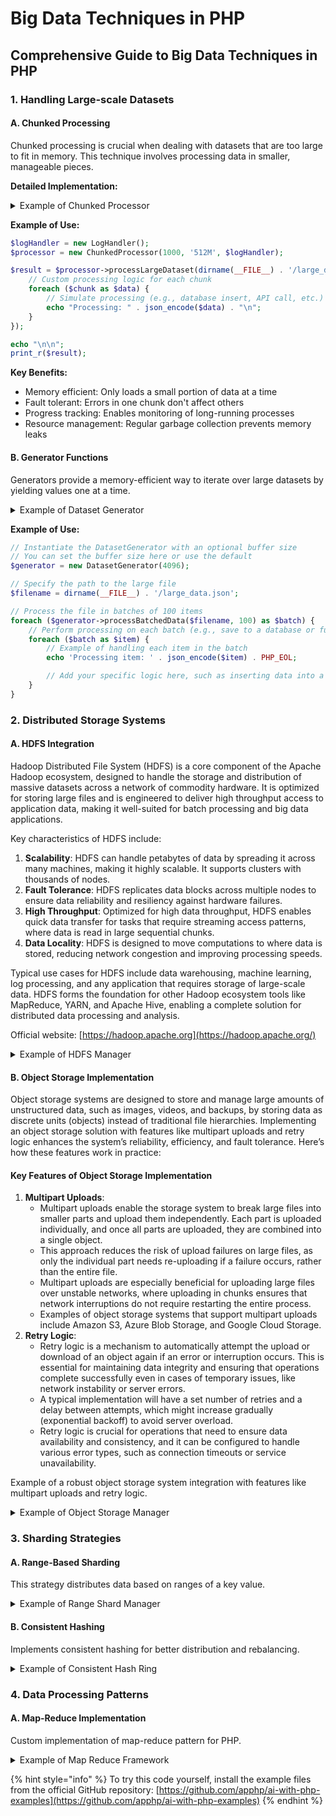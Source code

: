 # Big Data Techniques in PHP

## Comprehensive Guide to Big Data Techniques in PHP

### 1. Handling Large-scale Datasets

#### A. Chunked Processing

Chunked processing is crucial when dealing with datasets that are too large to fit in memory. This technique involves processing data in smaller, manageable pieces.

**Detailed Implementation:**

<details>

<summary>Example of Chunked Processor</summary>

```php
class ChunkedProcessor {
    private $chunkSize;
    private $maxMemoryUsage;
    private $logHandler;

    // Adjusted the constructor to avoid type errors
    public function __construct($chunkSize = 1000, $maxMemoryUsage = '256M', LogHandler $logHandler = null) {
        $this->chunkSize = $chunkSize;
        $this->maxMemoryUsage = $maxMemoryUsage;
        $this->logHandler = $logHandler ?? new LogHandler(); // Default if not provided
    }

    public function processLargeDataset($filename, callable $processor) {
        try {
            // Validate and set memory limit
            if (!ini_set('memory_limit', $this->maxMemoryUsage)) {
                throw new Exception("Failed to set memory limit.");
            }

            if (!file_exists($filename)) {
                throw new Exception("File not found: $filename");
            }

            $handle = fopen($filename, 'r');
            if ($handle === false) {
                throw new Exception("Failed to open file: $filename");
            }

            $stats = [
                'processed_rows' => 0,
                'failed_rows' => 0,
                'start_time' => microtime(true),
                'memory_peak' => 0
            ];

            // Process file in chunks
            while (!feof($handle)) {
                try {
                    $chunk = [];
                    $count = 0;

                    // Build chunk
                    while ($count < $this->chunkSize && ($line = fgets($handle)) !== false) {
                        $decodedLine = json_decode($line, true);
                        if (json_last_error() === JSON_ERROR_NONE) {
                            $chunk[] = $decodedLine;
                        } else {
                            $this->logHandler->warning("Failed to decode line: $line");
                            $stats['failed_rows']++;
                        }
                        $count++;
                    }

                    // Process current chunk
                    $processor($chunk);

                    // Update statistics
                    $stats['processed_rows'] += count($chunk);
                    $stats['memory_peak'] = max($stats['memory_peak'], memory_get_peak_usage(true));

                    // Log progress
                    $this->logProgress($stats);

                    // Clean up
                    unset($chunk);
                    if ($stats['processed_rows'] % ($this->chunkSize * 10) === 0) {
                        gc_collect_cycles();
                    }
                } catch (Exception $e) {
                    $stats['failed_rows'] += count($chunk);
                    $this->logHandler->error("Chunk processing failed: " . $e->getMessage());
                    continue;
                }
            }

            fclose($handle);
            return $this->generateReport($stats);
        } catch (Exception $e) {
            throw new Exception("Dataset processing failed: " . $e->getMessage());
        }
    }

    private function logProgress(array $stats) {
        $memoryUsage = memory_get_usage(true) / 1024 / 1024;
        $timeElapsed = microtime(true) - $stats['start_time'];
        $rowsPerSecond = $stats['processed_rows'] / $timeElapsed;

        $this->logHandler->info(sprintf(
            "Processed %d rows | Memory: %.2f MB | Speed: %.2f rows/sec",
            $stats['processed_rows'],
            $memoryUsage,
            $rowsPerSecond
        ));
    }

    private function generateReport(array $stats) {
        return [
            'total_processed' => $stats['processed_rows'],
            'total_failed' => $stats['failed_rows'],
            'memory_peak_mb' => $stats['memory_peak'] / 1024 / 1024,
            'time_taken_sec' => microtime(true) - $stats['start_time']
        ];
    }
}

// Example of usage
class LogHandler {
    public function info($message) {
        echo "INFO: $message\n";
    }
    public function error($message) {
        echo "ERROR: $message\n";
    }
    public function warning($message) {
        echo "WARNING: $message\n";
    }
}
```

</details>

**Example of Use:**

```php
$logHandler = new LogHandler();
$processor = new ChunkedProcessor(1000, '512M', $logHandler);

$result = $processor->processLargeDataset(dirname(__FILE__) . '/large_data.json', function($chunk) {
    // Custom processing logic for each chunk
    foreach ($chunk as $data) {
        // Simulate processing (e.g., database insert, API call, etc.)
        echo "Processing: " . json_encode($data) . "\n";
    }
});

echo "\n\n";
print_r($result);
```

**Key Benefits:**

* Memory efficient: Only loads a small portion of data at a time
* Fault tolerant: Errors in one chunk don't affect others
* Progress tracking: Enables monitoring of long-running processes
* Resource management: Regular garbage collection prevents memory leaks

#### B. Generator Functions

Generators provide a memory-efficient way to iterate over large datasets by yielding values one at a time.

<details>

<summary>Example of Dataset Generator</summary>

```php
class DatasetGenerator {
    private $bufferSize;
    
    public function __construct($bufferSize = 8192) {
        $this->bufferSize = $bufferSize;
    }
    
    public function readLargeFile($filename) {
        $handle = fopen($filename, 'r');
        
        while (!feof($handle)) {
            $buffer = fread($handle, $this->bufferSize);
            $lines = explode("\n", $buffer);
            
            foreach ($lines as $line) {
                if (trim($line) !== '') {
                    yield json_decode($line, true);
                }
            }
        }
        
        fclose($handle);
    }
    
    public function processBatchedData($filename, $batchSize = 100) {
        $batch = [];
        
        foreach ($this->readLargeFile($filename) as $item) {
            $batch[] = $item;
            
            if (count($batch) >= $batchSize) {
                yield $batch;
                $batch = [];
            }
        }
        
        if (!empty($batch)) {
            yield $batch;
        }
    }
}
```

</details>

**Example of Use:**

```php
// Instantiate the DatasetGenerator with an optional buffer size
// You can set the buffer size here or use the default
$generator = new DatasetGenerator(4096);

// Specify the path to the large file
$filename = dirname(__FILE__) . '/large_data.json';

// Process the file in batches of 100 items
foreach ($generator->processBatchedData($filename, 100) as $batch) {
    // Perform processing on each batch (e.g., save to a database or further transform data)
    foreach ($batch as $item) {
        // Example of handling each item in the batch
        echo 'Processing item: ' . json_encode($item) . PHP_EOL;

        // Add your specific logic here, such as inserting data into a database or validating items
    }
}
```

### 2. Distributed Storage Systems

#### A. HDFS Integration

Hadoop Distributed File System (HDFS) is a core component of the Apache Hadoop ecosystem, designed to handle the storage and distribution of massive datasets across a network of commodity hardware. It is optimized for storing large files and is engineered to deliver high throughput access to application data, making it well-suited for batch processing and big data applications.

Key characteristics of HDFS include:

1. **Scalability**: HDFS can handle petabytes of data by spreading it across many machines, making it highly scalable. It supports clusters with thousands of nodes.
2. **Fault Tolerance**: HDFS replicates data blocks across multiple nodes to ensure data reliability and resiliency against hardware failures.
3. **High Throughput**: Optimized for high data throughput, HDFS enables quick data transfer for tasks that require streaming access patterns, where data is read in large sequential chunks.
4. **Data Locality**: HDFS is designed to move computations to where data is stored, reducing network congestion and improving processing speeds.

Typical use cases for HDFS include data warehousing, machine learning, log processing, and any application that requires storage of large-scale data. HDFS forms the foundation for other Hadoop ecosystem tools like MapReduce, YARN, and Apache Hive, enabling a complete solution for distributed data processing and analysis.

Official website: [https://hadoop.apache.org](https://hadoop.apache.org/)

<details>

<summary>Example of HDFS Manager</summary>

```php
class HDFSManager {
    private $webhdfsClient;
    private $configuration;
    
    public function __construct(array $config) {
        $this->configuration = $config;
        $this->webhdfsClient = new WebHDFSClient($config['namenode_host'], 
                                                $config['namenode_port']);
    }
    
    public function writeFile($localPath, $hdfsPath, $replication = 3) {
        try {
            // Create file with specified replication
            $response = $this->webhdfsClient->create($hdfsPath, [
                'overwrite' => 'true',
                'replication' => $replication,
                'blocksize' => $this->configuration['block_size']
            ]);
            
            // Stream file content
            $handle = fopen($localPath, 'r');
            while (!feof($handle)) {
                $chunk = fread($handle, 8192);
                $this->webhdfsClient->append($hdfsPath, $chunk);
            }
            fclose($handle);
            
            return [
                'status' => 'success',
                'path' => $hdfsPath,
                'size' => filesize($localPath)
            ];
            
        } catch (Exception $e) {
            throw new HDFSException("Failed to write file: " . $e->getMessage());
        }
    }
    
    public function readFile($hdfsPath, $processor) {
        try {
            $metadata = $this->webhdfsClient->getFileStatus($hdfsPath);
            $blockSize = $metadata['blockSize'];
            $fileSize = $metadata['length'];
            
            // Read file in blocks
            for ($offset = 0; $offset < $fileSize; $offset += $blockSize) {
                $data = $this->webhdfsClient->read($hdfsPath, $offset, $blockSize);
                $processor($data);
            }
            
        } catch (Exception $e) {
            throw new HDFSException("Failed to read file: " . $e->getMessage());
        }
    }
}
```

</details>

#### B. Object Storage Implementation

Object storage systems are designed to store and manage large amounts of unstructured data, such as images, videos, and backups, by storing data as discrete units (objects) instead of traditional file hierarchies. Implementing an object storage solution with features like multipart uploads and retry logic enhances the system’s reliability, efficiency, and fault tolerance. Here’s how these features work in practice:

#### Key Features of Object Storage Implementation

1. **Multipart Uploads**:
   * Multipart uploads enable the storage system to break large files into smaller parts and upload them independently. Each part is uploaded individually, and once all parts are uploaded, they are combined into a single object.
   * This approach reduces the risk of upload failures on large files, as only the individual part needs re-uploading if a failure occurs, rather than the entire file.
   * Multipart uploads are especially beneficial for uploading large files over unstable networks, where uploading in chunks ensures that network interruptions do not require restarting the entire process.
   * Examples of object storage systems that support multipart uploads include Amazon S3, Azure Blob Storage, and Google Cloud Storage.
2. **Retry Logic**:
   * Retry logic is a mechanism to automatically attempt the upload or download of an object again if an error or interruption occurs. This is essential for maintaining data integrity and ensuring that operations complete successfully even in cases of temporary issues, like network instability or server errors.
   * A typical implementation will have a set number of retries and a delay between attempts, which might increase gradually (exponential backoff) to avoid server overload.
   * Retry logic is crucial for operations that need to ensure data availability and consistency, and it can be configured to handle various error types, such as connection timeouts or service unavailability.

Example of a robust object storage system integration with features like multipart uploads and retry logic.

<details>

<summary>Example of Object Storage Manager</summary>

```php
class ObjectStorageManager {
    private $client;
    private $retryAttempts;
    private $retryDelay;
    
    public function __construct(S3Client $client, $retryAttempts = 3, $retryDelay = 1) {
        $this->client = $client;
        $this->retryAttempts = $retryAttempts;
        $this->retryDelay = $retryDelay;
    }
    
    public function uploadLargeFile($bucket, $key, $filepath) {
        try {
            // Initialize multipart upload
            $upload = $this->client->createMultipartUpload([
                'Bucket' => $bucket,
                'Key'    => $key,
                'ServerSideEncryption' => 'AES256'
            ]);
            
            $uploadId = $upload['UploadId'];
            $parts = [];
            
            // Calculate optimal part size
            $filesize = filesize($filepath);
            $partSize = max(
                ceil($filesize / 10000), // Ensure we don't exceed max parts
                5 * 1024 * 1024         // Minimum 5MB part size
            );
            
            // Upload parts with retry logic
            $handle = fopen($filepath, 'r');
            $partNumber = 1;
            
            while (!feof($handle)) {
                $partData = fread($handle, $partSize);
                
                $result = $this->retryOperation(function() use ($bucket, $key, $uploadId, $partNumber, $partData) {
                    return $this->client->uploadPart([
                        'Bucket'     => $bucket,
                        'Key'        => $key,
                        'UploadId'   => $uploadId,
                        'PartNumber' => $partNumber,
                        'Body'       => $partData
                    ]);
                });
                
                $parts[] = [
                    'PartNumber' => $partNumber,
                    'ETag'       => $result['ETag']
                ];
                
                $partNumber++;
            }
            
            fclose($handle);
            
            // Complete upload
            $result = $this->client->completeMultipartUpload([
                'Bucket'          => $bucket,
                'Key'             => $key,
                'UploadId'        => $uploadId,
                'MultipartUpload' => ['Parts' => $parts]
            ]);
            
            return $result;
            
        } catch (Exception $e) {
            // Abort upload on failure
            if (isset($uploadId)) {
                $this->client->abortMultipartUpload([
                    'Bucket'   => $bucket,
                    'Key'      => $key,
                    'UploadId' => $uploadId
                ]);
            }
            
            throw new ObjectStorageException("Upload failed: " . $e->getMessage());
        }
    }
    
    private function retryOperation(callable $operation) {
        $lastException = null;
        
        for ($attempt = 1; $attempt <= $this->retryAttempts; $attempt++) {
            try {
                return $operation();
            } catch (Exception $e) {
                $lastException = $e;
                if ($attempt < $this->retryAttempts) {
                    sleep($this->retryDelay * $attempt);
                }
            }
        }
        
        throw $lastException;
    }
}
```

</details>

### 3. Sharding Strategies

#### A. Range-Based Sharding

This strategy distributes data based on ranges of a key value.

<details>

<summary>Example of Range Shard Manager</summary>

```php
class RangeShardManager {
    private $shardMap;
    private $ranges;
    
    public function __construct(array $shardConfig) {
        $this->initializeShards($shardConfig);
    }
    
    private function initializeShards(array $config) {
        // Example config:
        // [
        //     ['range' => [0, 1000000], 'connection' => 'shard1'],
        //     ['range' => [1000001, 2000000], 'connection' => 'shard2'],
        // ]
        
        foreach ($config as $shard) {
            $this->ranges[] = $shard['range'];
            $this->shardMap[] = $this->getConnection($shard['connection']);
        }
    }
    
    public function getShardForKey($key) {
        foreach ($this->ranges as $index => $range) {
            if ($key >= $range[0] && $key <= $range[1]) {
                return $this->shardMap[$index];
            }
        }
        
        throw new ShardingException("No shard found for key: $key");
    }
    
    public function executeAcrossShards(callable $operation) {
        $results = [];
        
        foreach ($this->shardMap as $shard) {
            try {
                $results[] = $operation($shard);
            } catch (Exception $e) {
                // Log error but continue with other shards
                error_log("Shard operation failed: " . $e->getMessage());
            }
        }
        
        return $results;
    }
}
```

</details>

#### B. Consistent Hashing

Implements consistent hashing for better distribution and rebalancing.

<details>

<summary>Example of Consistent Hash Ring</summary>

```php
class ConsistentHashRing {
    private $nodes = [];
    private $positions = [];
    private $replicas = 64;
    
    public function addNode($node) {
        for ($i = 0; $i < $this->replicas; $i++) {
            $hash = $this->hash($node . $i);
            $this->positions[$hash] = $node;
        }
        
        ksort($this->positions);
        $this->nodes[] = $node;
    }
    
    public function removeNode($node) {
        for ($i = 0; $i < $this->replicas; $i++) {
            $hash = $this->hash($node . $i);
            unset($this->positions[$hash]);
        }
        
        $index = array_search($node, $this->nodes);
        unset($this->nodes[$index]);
    }
    
    public function getNode($key) {
        if (empty($this->positions)) {
            return null;
        }
        
        $hash = $this->hash($key);
        
        foreach ($this->positions as $position => $node) {
            if ($hash <= $position) {
                return $node;
            }
        }
        
        // Wrap around to first node
        return reset($this->positions);
    }
    
    private function hash($key) {
        return crc32($key);
    }
}
```

</details>

### 4. Data Processing Patterns

#### A. Map-Reduce Implementation

Custom implementation of map-reduce pattern for PHP.

<details>

<summary>Example of Map Reduce Framework</summary>

```php
<?php

/**
 * A comprehensive MapReduce Framework implementation for PHP
 * Handles large-scale data processing with parallel execution support
 */
class MapReduceFramework {
    private $mappers = [];
    private $reducer;
    private $combiner;
    private $partitioner;
    private $maxWorkers;
    private $logger;
    private $errorHandler;
    
    /**
     * MapReduceFramework constructor.
     * @param int $maxWorkers Maximum number of parallel workers
     * @param LoggerInterface $logger Logger implementation
     */
    public function __construct(
        int $maxWorkers = 4,
        LoggerInterface $logger = null
    ) {
        $this->maxWorkers = $maxWorkers;
        $this->logger = $logger ?? new NullLogger();
        $this->errorHandler = function($error) {
            $this->logger->error("MapReduce error: " . $error->getMessage());
            throw $error;
        };
    }

    /**
     * Add a mapper function to the processing pipeline
     * @param callable $mapper Function that takes a single input and returns key-value pairs
     * @return self
     */
    public function addMapper(callable $mapper): self {
        $this->mappers[] = $mapper;
        return $this;
    }

    /**
     * Set the reducer function
     * @param callable $reducer Function that processes grouped values for a key
     * @return self
     */
    public function setReducer(callable $reducer): self {
        $this->reducer = $reducer;
        return $this;
    }

    /**
     * Set a combiner for local aggregation before shuffle
     * @param callable $combiner Function to combine mapper outputs locally
     * @return self
     */
    public function setCombiner(callable $combiner): self {
        $this->combiner = $combiner;
        return $this;
    }

    /**
     * Set a custom partitioner for data distribution
     * @param callable $partitioner Function to determine partition for a key
     * @return self
     */
    public function setPartitioner(callable $partitioner): self {
        $this->partitioner = $partitioner;
        return $this;
    }

    /**
     * Process the input data through the MapReduce pipeline
     * @param Iterator|array $data Input data
     * @return array Processed results
     * @throws MapReduceException
     */
    public function process($data): array {
        try {
            $this->validateConfiguration();
            
            // Map Phase
            $this->logger->info("Starting Map phase");
            $mappedData = $this->executeMapPhase($data);
            
            // Combine Phase (optional)
            if ($this->combiner) {
                $this->logger->info("Starting Combine phase");
                $mappedData = $this->executeCombinePhase($mappedData);
            }
            
            // Shuffle Phase
            $this->logger->info("Starting Shuffle phase");
            $shuffledData = $this->executeShufflePhase($mappedData);
            
            // Reduce Phase
            $this->logger->info("Starting Reduce phase");
            $result = $this->executeReducePhase($shuffledData);
            
            $this->logger->info("MapReduce job completed successfully");
            return $result;
            
        } catch (Exception $e) {
            ($this->errorHandler)($e);
        }
    }

    /**
     * Execute the map phase, potentially in parallel
     * @param Iterator|array $data Input data
     * @return array Mapped data
     */
    private function executeMapPhase($data): array {
        $mappedData = [];
        $chunks = $this->chunkData($data, $this->maxWorkers);
        
        if ($this->maxWorkers > 1 && function_exists('pcntl_fork')) {
            $mappedData = $this->parallelMap($chunks);
        } else {
            $mappedData = $this->serialMap($chunks);
        }
        
        return $mappedData;
    }

    /**
     * Execute mapping in parallel using process forking
     * @param array $chunks Chunked input data
     * @return array Mapped results
     */
    private function parallelMap(array $chunks): array {
        $sharedMemKey = ftok(__FILE__, 'm');
        $sharedMem = shmop_open($sharedMemKey, "c", 0644, 1024 * 1024);
        
        $pids = [];
        $chunkResults = [];
        
        foreach ($chunks as $i => $chunk) {
            $pid = pcntl_fork();
            
            if ($pid == -1) {
                throw new MapReduceException("Failed to fork process");
            } elseif ($pid) {
                // Parent process
                $pids[] = $pid;
            } else {
                // Child process
                try {
                    $result = $this->serialMap([$chunk]);
                    shmop_write($sharedMem, serialize($result), $i * 1024);
                    exit(0);
                } catch (Exception $e) {
                    exit(1);
                }
            }
        }
        
        // Wait for all child processes
        foreach ($pids as $pid) {
            pcntl_waitpid($pid, $status);
            if (!pcntl_wifexited($status) || pcntl_wexitstatus($status) != 0) {
                throw new MapReduceException("Child process failed");
            }
        }
        
        // Collect results
        $mappedData = [];
        for ($i = 0; $i < count($chunks); $i++) {
            $data = unserialize(shmop_read($sharedMem, $i * 1024, 1024));
            $mappedData = array_merge($mappedData, $data);
        }
        
        shmop_delete($sharedMem);
        shmop_close($sharedMem);
        
        return $mappedData;
    }

    /**
     * Execute mapping serially
     * @param array $chunks Chunked input data
     * @return array Mapped results
     */
    private function serialMap(array $chunks): array {
        $mappedData = [];
        
        foreach ($chunks as $chunk) {
            foreach ($chunk as $item) {
                foreach ($this->mappers as $mapper) {
                    $result = $mapper($item);
                    if (!empty($result)) {
                        $mappedData = array_merge($mappedData, $result);
                    }
                }
            }
        }
        
        return $mappedData;
    }

    /**
     * Execute the combine phase for local aggregation
     * @param array $mappedData Mapped data
     * @return array Combined data
     */
    private function executeCombinePhase(array $mappedData): array {
        $combinedData = [];
        
        foreach ($mappedData as $item) {
            foreach ($item as $key => $value) {
                if (!isset($combinedData[$key])) {
                    $combinedData[$key] = [];
                }
                $combinedData[$key][] = $value;
            }
        }
        
        $result = [];
        foreach ($combinedData as $key => $values) {
            $result[$key] = ($this->combiner)($key, $values);
        }
        
        return $result;
    }

    /**
     * Execute the shuffle phase to group data by key
     * @param array $mappedData Mapped/Combined data
     * @return array Shuffled data
     */
    private function executeShufflePhase(array $mappedData): array {
        $shuffled = [];
        
        foreach ($mappedData as $item) {
            foreach ($item as $key => $value) {
                $partition = $this->getPartition($key);
                if (!isset($shuffled[$partition][$key])) {
                    $shuffled[$partition][$key] = [];
                }
                $shuffled[$partition][$key][] = $value;
            }
        }
        
        return $shuffled;
    }

    /**
     * Execute the reduce phase
     * @param array $shuffledData Shuffled data
     * @return array Reduced results
     */
    private function executeReducePhase(array $shuffledData): array {
        $result = [];
        
        foreach ($shuffledData as $partition => $data) {
            foreach ($data as $key => $values) {
                $result[$key] = ($this->reducer)($key, $values);
            }
        }
        
        return $result;
    }

    /**
     * Get partition for a key using the partitioner
     * @param mixed $key
     * @return int Partition number
     */
    private function getPartition($key): int {
        if ($this->partitioner) {
            return ($this->partitioner)($key, $this->maxWorkers);
        }
        return abs(crc32(serialize($key))) % $this->maxWorkers;
    }

    /**
     * Chunk input data for parallel processing
     * @param Iterator|array $data Input data
     * @param int $numChunks Number of chunks
     * @return array Chunked data
     */
    private function chunkData($data, int $numChunks): array {
        if (is_array($data)) {
            return array_chunk($data, ceil(count($data) / $numChunks));
        }
        
        $chunks = array_fill(0, $numChunks, []);
        $i = 0;
        
        foreach ($data as $item) {
            $chunks[$i % $numChunks][] = $item;
            $i++;
        }
        
        return $chunks;
    }

    /**
     * Validate MapReduce configuration
     * @throws MapReduceException
     */
    private function validateConfiguration(): void {
        if (empty($this->mappers)) {
            throw new MapReduceException("No mappers configured");
        }
        
        if (!$this->reducer) {
            throw new MapReduceException("No reducer configured");
        }
    }
}

/**
 * Custom exception for MapReduce operations
 */
class MapReduceException extends Exception {}

/**
 * Example usage:
 */
// Word count example
$wordCount = new MapReduceFramework();

// Add mapper to split text into words
$wordCount->addMapper(function($text) {
    $words = str_word_count(strtolower($text), 1);
    $result = [];
    foreach ($words as $word) {
        $result[] = [$word => 1];
    }
    return $result;
});

// Set reducer to sum counts
$wordCount->setReducer(function($key, $values) {
    return array_sum($values);
});

// Optional: Add combiner for local aggregation
$wordCount->setCombiner(function($key, $values) {
    return array_sum($values);
});

// Optional: Custom partitioner
$wordCount->setPartitioner(function($key, $numPartitions) {
    return abs(crc32($key)) % $numPartitions;
});

// Process sample data
$texts = [
    "Hello world hello",
    "World of MapReduce",
    "Hello MapReduce world"
];

$result = $wordCount->process($texts);
print_r($result);

// Example output:
// Array
// (
//     [hello] => 3
//     [world] => 3
//     [of] => 1
//     [mapreduce] => 2
// )

/**
 * Advanced Example: Log Analysis
 */
class LogAnalyzer {
    public static function analyze(array $logs) {
        $mapReduce = new MapReduceFramework(8); // Use 8 workers
        
        // Map each log entry to [ip_address => response_size]
        $mapReduce->addMapper(function($logLine) {
            if (preg_match('/(\d+\.\d+\.\d+\.\d+).*?(\d+)$/', $logLine, $matches)) {
                return [$matches[1] => (int)$matches[2]];
            }
            return [];
        });
        
        // Combine local results
        $mapReduce->setCombiner(function($key, $values) {
            return [
                'count' => count($values),
                'total_size' => array_sum($values)
            ];
        });
        
        // Reduce to get final statistics
        $mapReduce->setReducer(function($key, $values) {
            $totalCount = 0;
            $totalSize = 0;
            
            foreach ($values as $value) {
                $totalCount += $value['count'];
                $totalSize += $value['total_size'];
            }
            
            return [
                'ip' => $key,
                'requests' => $totalCount,
                'total_size' => $totalSize,
                'avg_size' => $totalSize / $totalCount
            ];
        });
        
        return $mapReduce->process($logs);
    }
}

// Example usage of log analyzer:
$logs = [
    '192.168.1.1 - - [01/Jan/2024:00:00:01] "GET /index.html HTTP/1.1" 200 1024',
    '192.168.1.2 - - [01/Jan/2024:00:00:02] "GET /image.jpg HTTP/1.1" 200 2048',
    '192.168.1.1 - - [01/Jan/2024:00:00:03] "GET /style.css HTTP/1.1" 200 512'
];

$stats = LogAnalyzer::analyze($logs);
print_r($stats);

// Example output:
// Array
// (
//     [192.168.1.1] => Array
//         (
//             [ip] => 192.168.1.1
//             [requests] => 2
//             [total_size] => 1536
//             [avg_size] => 768
//         )
//     [192.168.1.2] => Array
//         (
//             [ip] => 192.168.1.2
//             [requests] => 1
//             [total_size] => 2048
//             [avg_size] => 2048
//         )
// )
```



</details>

{% hint style="info" %}
To try this code yourself, install the example files from the official GitHub repository: [https://github.com/apphp/ai-with-php-examples](https://github.com/apphp/ai-with-php-examples)
{% endhint %}

